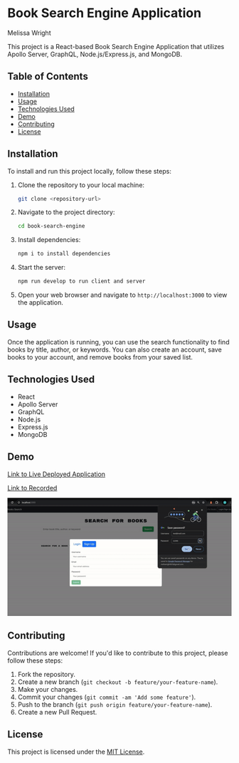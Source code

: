 # Book Search Engine Application

Melissa Wright

This project is a React-based Book Search Engine Application that utilizes Apollo Server, GraphQL, Node.js/Express.js, and MongoDB.

## Table of Contents

- [Installation](#installation)
- [Usage](#usage)
- [Technologies Used](#technologies-used)
- [Demo](#demo)
- [Contributing](#contributing)
- [License](#license)

## Installation

To install and run this project locally, follow these steps:

1. Clone the repository to your local machine:

   ```bash
   git clone <repository-url>
   ```

2. Navigate to the project directory:

   ```bash
   cd book-search-engine
   ```

3. Install dependencies:

   ```bash
   npm i to install dependencies
   ```

4. Start the server:

   ```bash
   npm run develop to run client and server
   ```

5. Open your web browser and navigate to `http://localhost:3000` to view the application.

## Usage

Once the application is running, you can use the search functionality to find books by title, author, or keywords. You can also create an account, save books to your account, and remove books from your saved list.

## Technologies Used

- React
- Apollo Server
- GraphQL
- Node.js
- Express.js
- MongoDB

## Demo

[Link to Live Deployed Application](https://my-mern-book-search.onrender.com)

[Link to Recorded](https://youtu.be/GfFzCZ2dh6E)

![demo-search-books](./assets/demo-search-books.gif)

## Contributing

Contributions are welcome! If you'd like to contribute to this project, please follow these steps:

1. Fork the repository.
2. Create a new branch (`git checkout -b feature/your-feature-name`).
3. Make your changes.
4. Commit your changes (`git commit -am 'Add some feature'`).
5. Push to the branch (`git push origin feature/your-feature-name`).
6. Create a new Pull Request.

## License

This project is licensed under the [MIT License](LICENSE).

```

```
